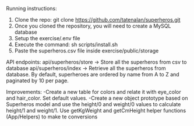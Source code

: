 Running instructions:
1) Clone the repo: git clone https://github.com/tatenalan/superheros.git
2) Once you cloned the repository, you will need to create a MySQL database
3) Setup the exercise/.env file
4) Execute the command: sh scripts/install.sh
5) Paste the superheros.csv file inside exercise/public/storage

API endpoints:
api/superheros/store -> Store all the superheros from csv to database 
api/superheros/index -> Retrieve all the superheros from database.  By default, superheroes are ordered by name from A to Z and paginated by 10 per page.

Improvements:
-Create a new table for colors and relate it with eye_color and hair_color. Set default values.
-Create a new object prototype based on Superheros model and use the height/0 and weight/0 values to calculate height/1 and weight/1. Use getKgWeight and getCmHeight helper functions (App/Helpers) to make te conversions